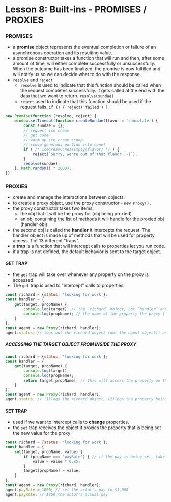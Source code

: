# Lesson 8: Built-ins - PROMISES / PROXIES

### PROMISES

* a **promise** object represents the eventual completion or failure of an asynchronous operation and its resulting value.
* a promise constructor takes a function that will run and then, after some amount of time, will either complete successfully or unsuccessfully. When the outcome has been finalized, the promise is now fulfilled and will notify us so we can decide what to do with the response.
* `resolve` and `reject`
  * `resolve` is used to indicate that this function should be called when the request completes successfully. it gets called at the end with the data that we want to return. `resolve(sundae)`
  * `reject` used to indicate that this function should be used if the request fails. `if () { reject('failed') }`

```JavaScript
new Promise(function (resolve, reject) {
    window.setTimeout(function createSundae(flavor = 'chocolate') {
        const sundae = {};
        // request ice cream
        // get cone
        // warm up ice cream scoop
        // scoop generous portion into cone!
        if ( /* iceCreamConeIsEmpty(flavor) */ ) {
            reject(`Sorry, we're out of that flavor :-(`);
        }
        resolve(sundae);
    }, Math.random() * 2000);
});
```

### PROXIES

* create and manage the interactions between objects.
* to create a proxy object, use the proxy constructor - `new Proxy();`
* the proxy constructor takes two items:
  * the obj that it will be the proxy for (obj being proxied)
  * an obj containing the list of methods it will handle for the proxied obj (handler obj)
* the second obj is called the **handler** it intercepts the request. The handler object is made up of methods that will be used for property access. 1 of 13 different "traps".
* a **trap** is a function that will intercept calls to properties let you run code.
* if a trap is not defined, the default behavior is sent to the target object.

#### GET TRAP

* the `get` trap will take over whenever any property on the proxy is accessed.
* The `get` trap is used to "intercept" calls to properties:

```javascript
const richard = {status: 'looking for work'};
const handler = {
    get(target, propName) {
        console.log(target); // the `richard` object, not `handler` and not `agent`
        console.log(propName); // the name of the property the proxy (`agent` in this case) is checking
    }
};
const agent = new Proxy(richard, handler);
agent.status; // logs out the richard object (not the agent object!) and the name of the property being accessed (`status`)
```

##### ACCESSING THE TARGET OBJECT FROM INSIDE THE PROXY

```javascript
const richard = {status: 'looking for work'};
const handler = {
    get(target, propName) {
        console.log(target);
        console.log(propName);
        return target[propName]; // this will access the property on the target obj and will return it.
    }
};
const agent = new Proxy(richard, handler);
agent.status; // (1)logs the richard object, (2)logs the property being accessed, (3)returns the text in richard.status
```

#### SET TRAP

* used if we want to intercept calls to **change** properties.
* the `set` trap receives the object it proxies the property that is being set the new value for the proxy

```javascript
const richard = {status: 'looking for work'};
const handler = {
    set(target, propName, value) {
        if (propName === 'payRate') { // if the pay is being set, take 15% as commission
            value = value * 0.85;
        }
        target[propName] = value;
    }
};
const agent = new Proxy(richard, handler);
agent.payRate = 1000; // set the actor's pay to $1,000
agent.payRate; // $850 the actor's actual pay
```
